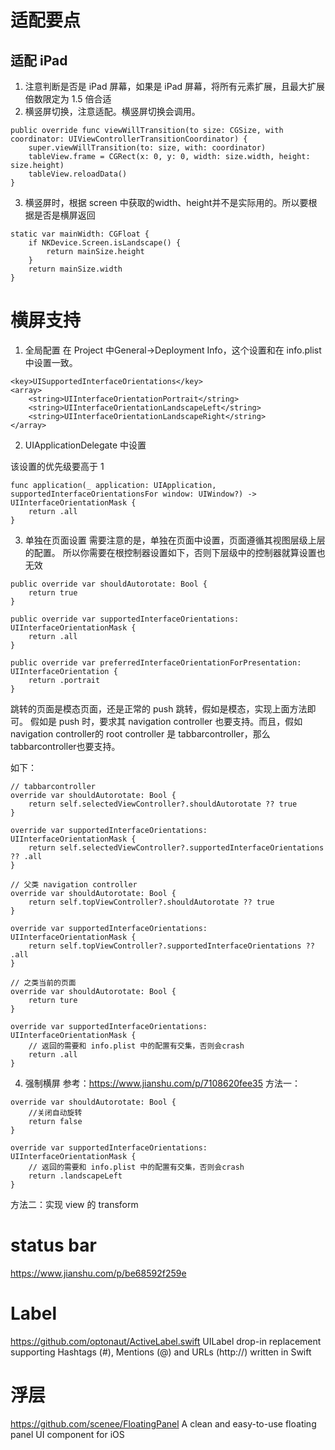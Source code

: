 #  适配要点

## 适配 iPad
1. 注意判断是否是 iPad 屏幕，如果是 iPad 屏幕，将所有元素扩展，且最大扩展倍数限定为 1.5 倍合适
2. 横竖屏切换，注意适配。横竖屏切换会调用。
```
public override func viewWillTransition(to size: CGSize, with coordinator: UIViewControllerTransitionCoordinator) {
    super.viewWillTransition(to: size, with: coordinator)
    tableView.frame = CGRect(x: 0, y: 0, width: size.width, height: size.height)
    tableView.reloadData()
}
```
3. 横竖屏时，根据 screen 中获取的width、height并不是实际用的。所以要根据是否是横屏返回
```
static var mainWidth: CGFloat {
    if NKDevice.Screen.isLandscape() {
        return mainSize.height
    }
    return mainSize.width
}
```


# 横屏支持
1. 全局配置
在 Project 中General->Deployment Info，这个设置和在 info.plist 中设置一致。
```
<key>UISupportedInterfaceOrientations</key>
<array>
    <string>UIInterfaceOrientationPortrait</string>
    <string>UIInterfaceOrientationLandscapeLeft</string>
    <string>UIInterfaceOrientationLandscapeRight</string>
</array>
```

2. UIApplicationDelegate 中设置

该设置的优先级要高于 1
```
func application(_ application: UIApplication, supportedInterfaceOrientationsFor window: UIWindow?) -> UIInterfaceOrientationMask {
    return .all
}
```

3. 单独在页面设置
需要注意的是，单独在页面中设置，页面遵循其视图层级上层的配置。
所以你需要在根控制器设置如下，否则下层级中的控制器就算设置也无效
```
public override var shouldAutorotate: Bool {
    return true
}

public override var supportedInterfaceOrientations: UIInterfaceOrientationMask {
    return .all
}

public override var preferredInterfaceOrientationForPresentation: UIInterfaceOrientation {
    return .portrait
}
```

跳转的页面是模态页面，还是正常的 push 跳转，假如是模态，实现上面方法即可。
假如是 push 时，要求其 navigation controller 也要支持。而且，假如navigation controller的 root controller 是 tabbarcontroller，那么tabbarcontroller也要支持。

如下：
```
// tabbarcontroller 
override var shouldAutorotate: Bool {
    return self.selectedViewController?.shouldAutorotate ?? true
}

override var supportedInterfaceOrientations: UIInterfaceOrientationMask {
    return self.selectedViewController?.supportedInterfaceOrientations ?? .all
}

// 父类 navigation controller
override var shouldAutorotate: Bool {
    return self.topViewController?.shouldAutorotate ?? true
}

override var supportedInterfaceOrientations: UIInterfaceOrientationMask {
    return self.topViewController?.supportedInterfaceOrientations ?? .all
}

// 之类当前的页面
override var shouldAutorotate: Bool {
    return ture
}

override var supportedInterfaceOrientations: UIInterfaceOrientationMask {
    // 返回的需要和 info.plist 中的配置有交集，否则会crash
    return .all
}

```

4. 强制横屏
参考：https://www.jianshu.com/p/7108620fee35
方法一：
```
override var shouldAutorotate: Bool {
    //关闭自动旋转
    return false
}

override var supportedInterfaceOrientations: UIInterfaceOrientationMask {
    // 返回的需要和 info.plist 中的配置有交集，否则会crash
    return .landscapeLeft
}
```

方法二：实现 view 的 transform


# status bar
https://www.jianshu.com/p/be68592f259e


# Label
https://github.com/optonaut/ActiveLabel.swift           UILabel drop-in replacement supporting Hashtags (#), Mentions (@) and URLs (http://) written in Swift


# 浮层
https://github.com/scenee/FloatingPanel     A clean and easy-to-use floating panel UI component for iOS
